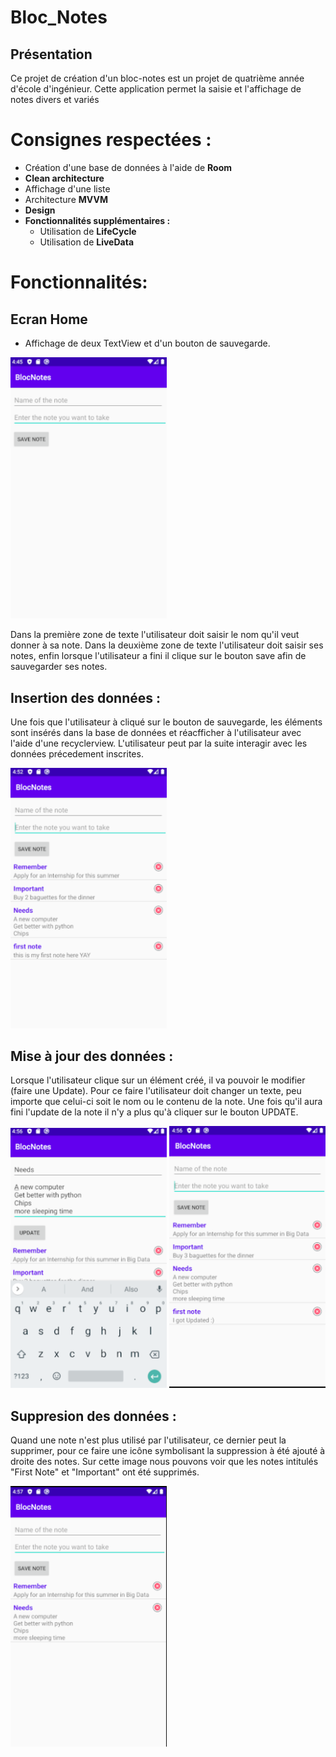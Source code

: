 # Bloc_Notes

## Présentation

Ce projet de création d'un bloc-notes est un projet de quatrième année d'école d'ingénieur. Cette application permet la saisie et l'affichage de notes divers et variés

# Consignes respectées : 

- Création d'une base de données à l'aide de **Room**
- **Clean architecture**
- Affichage d'une liste
- Architecture **MVVM**
- **Design**
- **Fonctionnalités supplémentaires :**
  - Utilisation de **LifeCycle**
  - Utilisation de **LiveData**


# Fonctionnalités: 

## Ecran Home 

- Affichage de deux TextView et d'un bouton de sauvegarde.

<img src ="https://github.com/CallMeAze/Bloc_Notes/blob/master/Img_github/basic_layout.png" width="250"/>

Dans la première zone de texte l'utilisateur doit saisir le nom qu'il veut donner à sa note.
Dans la deuxième zone de texte l'utilisateur doit saisir ses notes, enfin lorsque l'utilisateur a fini il clique sur le bouton save afin de sauvegarder ses notes.

## Insertion des données :

Une fois que l'utilisateur à cliqué sur le bouton de sauvegarde, les éléments sont insérés dans la base de données et réacfficher à l'utilisateur avec l'aide d'une recyclerview.
L'utilisateur peut par la suite interagir avec les données précedement inscrites.

<img src ="https://github.com/CallMeAze/Bloc_Notes/blob/master/Img_github/Insert_notes.png" width="250"/>

## Mise à jour des données :

Lorsque l'utilisateur clique sur un élément créé, il va pouvoir le modifier (faire une Update). Pour ce faire l'utilisateur doit changer un texte, peu importe que celui-ci
soit le nom ou le contenu de la note. Une fois qu'il aura fini l'update de la note il n'y a plus qu'à cliquer sur le bouton UPDATE.

<img title ="Mis à jour en cours" src ="https://github.com/CallMeAze/Bloc_Notes/blob/master/Img_github/updating_notes.png" width="250"/> <img title ="Résultat des mise à jours" src ="https://github.com/CallMeAze/Bloc_Notes/blob/master/Img_github/results_after_update.png" width="250"/>

## Suppresion des données : 

Quand une note n'est plus utilisé par l'utilisateur, ce dernier peut la supprimer, pour ce faire une icône symbolisant la suppression à été ajouté à droite des notes.
Sur cette image nous pouvons voir que les notes intitulés "First Note" et "Important" ont été supprimés.

<img src ="https://github.com/CallMeAze/Bloc_Notes/blob/master/Img_github/deleted_notes.png" width="250"/>
